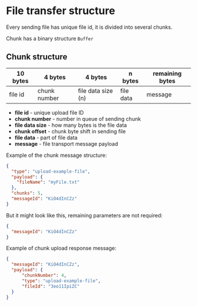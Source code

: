 # File transfer structure

Every sending file has unique file id, it is divided into several chunks. 

Chunk has a binary structure `Buffer`

## Chunk structure

| 10 bytes  | 4 bytes       | 4 bytes            | n bytes    | remaining bytes |
|-----------|---------------|--------------------|------------|-----------------|
 | file id   | chunk number  | file data size (n) | file data  | message         |

* **file id** - unique upload file ID
* **chunk number** - number in queue of sending chunk 
* **file data size** - how many bytes is the file data
* **chunk offset** - chunk byte shift in sending file
* **file data** - part of file data
* **message** - file transport message payload

Example of the chunk message structure: 
```json
{
  "type": "upload-example-file",
  "payload": {
    "fileName": "myFile.txt"
  },
  "chunks": 5,
  "messageId": "KiO4dInCZz"
}
```

But it might look like this, remaining parameters are not required:
```json
{
  "messageId": "KiO4dInCZz"
}
```

Example of chunk upload response message:
```json
{
  "messageId": "KiO4dInCZz",
  "payload": {
      "chunkNumber": 4,
      "type": "upload-example-file",
      "fileId": "3eo11IpiZC"
  }
}
```

